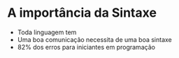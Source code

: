 # A importância da Sintaxe

* Toda linguagem tem
* Uma boa comunicação necessita de uma boa sintaxe
* 82% dos erros para iniciantes em programação